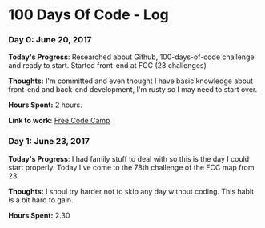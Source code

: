 # 100 Days Of Code - Log

### Day 0: June 20, 2017

**Today's Progress**: Researched about Github, 100-days-of-code challenge and ready to start.
                      Started front-end at FCC (23 challenges)

**Thoughts:** I'm committed and even thought I have basic knowledge about front-end and back-end development, I'm rusty so I may need to start over.

**Hours Spent:** 2 hours.

**Link to work:** [Free Code Camp](http://www.freecodecamp.com/map)

### Day 1: June 23, 2017

**Today's Progress**: I had family stuff to deal with so this is the day I could start properly. Today I've come to the 78th challenge of the FCC map from 23.

**Thoughts:** I shoul try harder not to skip any day without coding. This habit is a bit hard to gain.  

**Hours Spent:** 2.30
